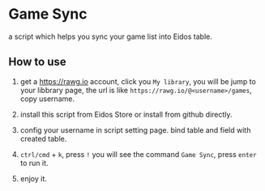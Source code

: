 # Game Sync

a script which helps you sync your game list into Eidos table.

## How to use

1. get a https://rawg.io account, click you `My library`, you will be jump to your libbrary page, the url is like `https://rawg.io/@<username>/games`, copy username.

2. install this script from Eidos Store or install from github directly.

3. config your username in script setting page. bind table and field with created table.

4. `ctrl/cmd` + `k`, press `!` you will see the command `Game Sync`, press `enter` to run it.

5. enjoy it.
